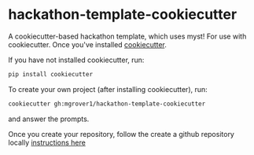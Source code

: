 # hackathon-template-cookiecutter
A cookiecutter-based hackathon template, which uses myst! For use with cookiecutter. Once you've installed [cookiecutter](https://cookiecutter.readthedocs.io/en/stable/README.html).

If you have not installed cookiecutter, run:

```bash
pip install cookiecutter
```

To create your own project (after installing cookiecutter), run:

```bash
cookiecutter gh:mgrover1/hackathon-template-cookiecutter
```

and answer the prompts.

Once you create your repository, follow the create a github repository locally [instructions here](https://docs.github.com/en/migrations/importing-source-code/using-the-command-line-to-import-source-code/adding-locally-hosted-code-to-github)
